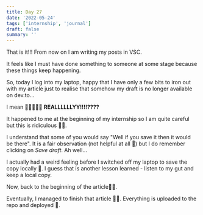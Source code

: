 ```yaml
---
title: Day 27
date: '2022-05-24'
tags: ['internship', 'journal']
draft: false
summary: ''
---
```


That is it!!! From now on I am writing my posts in VSC.

It feels like I must have done something to someone at some stage because these things keep happening.

So, today I log into my laptop, happy that I have only a few bits to iron out with my article just to realise that somehow my draft is no longer available on dev.to...

I mean 🤬😡🤬😡🤬 **REALLLLLLYY!!!!????**

It happened to me at the beginning of my internship so I am quite careful but this is ridiculous 🤷‍♂️.

I understand that some of you would say "Well if you save it then it would be there". It is a fair observation (not helpful at all 🤫) but I do remember clicking on _Save draft_. Ah well...

I actually had a weird feeling before I switched off my laptop to save the copy locally 🤔. I guess that is another lesson learned - listen to my gut and keep a local copy.

Now, back to the beginning of the article🤦‍♂️.

Eventually, I managed to finish that article 😮‍💨. Everything is uploaded to the repo and deployed 💪.
